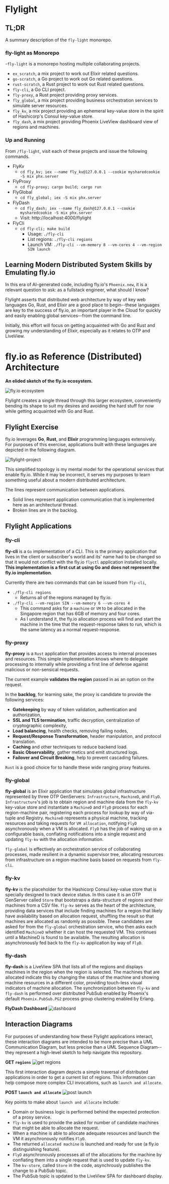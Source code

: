 # Flylight

## TL;DR
A summary description of the `fly-light` monorepo.

### fly-light as Monorepo

-`fly-light` is a monorepo hosting multiple collaborating projects.
  - `ex_scratch`, a mix project to work out Elixir related questions.
  - `go-scratch`, a Go project to work out Go related questions.
  - `rust-scratch`, a Rust project to work out Rust related questions.
  - `fly-cli`, a Go CLI project.
  - `fly-proxy`, a Rust project providing proxy services.
  - `fly_global`, a mix project providing business orchestration services to simulate server resources.
  - `fly_kv`, a mix project providing an ephemeral key-value store in the spirit of Hashicorp's Consul key-value store.
  - `fly_dash`, a mix project providing Phoenix LiveView dashboard view of regions and machines.

### Up and Running
From `/fly-light`, visit each of these projects and issue the following commands.
- FlyKv
  - `cd fly_kv; iex --name fly_kv@127.0.0.1 --cookie mysharedcookie -S mix phx.server`
- FlyProxy
  - `cd fly-proxy; cargo build; cargo run`
- FlyGlobal
  - `cd fly_global; iex -S mix phx.server`
- FlyDash
  - `cd fly_dash; iex --name fly_dash@127.0.0.1 --cookie mysharedcookie -S mix phx.server`
  - Visit: http://localhost:4000/flylight 
- FlyCli
  - `cd fly-cli; make build`
    - Usage:        `./fly-cli`
    - List regions: `./fly-cli regions`
    - Launch VM:    `./fly-cli --vm-memory 8 --vm-cores 4 --vm-region SIN launch`

## Learning Modern Distributed System Skills by Emulating fly.io

In this era of AI-generated code, including fly.io's `Phoenix.new`, it is a relevant question to ask: as a fullstack engineer, what should I know?  

Flylight asserts that distributed web architecture by way of key web languages Go, Rust, and Elixir are a good place to begin--these languages are key to the success of fly.io, an important player in the Cloud for quickly and easily enabling global services--from the command line.

Initially, this effort will focus on getting acquainted with Go and Rust and growing my understanding of Elixir, especially as it relates to OTP and LiveView.

# fly.io as Reference (Distributed) Architecture

**An elided sketch of the fly.io ecosystem.**

![fly.io ecosystem](./images/flylight.png)

Flylight creates a single thread through this larger ecosystem, conveniently bending its shape to suit my desires and avoiding the hard stuff for now while getting acquainted with Go and Rust.

## Flylight Exercise
fly.io leverages **Go**, **Rust**, and **Elixir** programming languages extensively.  For purposes of this exercise, applications built with these languages are depicted in the following diagram.

![flylight-project](./images/flylight_project.png)

This simplified topology is my mental model for the operational services that enable fly.io.  While it may be incorrect, it serves my purposes to learn something useful about a modern distributed architecture.  

The lines represent communication between applications.  
- Solid lines represent application communication that is implemented here as an architectural thread.
- Broken lines are in the backlog.

## Flylight Applications

### fly-cli
**fly-cli** is a `Go` implementation of a CLI.  This is the primary application that lives in the client or subscriber's world and its' name had to be changed so that it would not conflict with the fly.io `flyctl` application installed locally.  **This implementation is a first cut at using Go and does not represent the fly.io implementation**.  

Currently there are two commands that can be issued from `fly-cli`, 
- `./fly-cli regions` 
  - Returns all of the regions managed by fly.io.
- `./fly-cli --vm-region SIN --vm-memory 6 --vm-cores 4` 
  - This command asks for a `machine` or `VM` to be allocated in the Singapore region that has 6GB of memory and four cores.
  - As I understand it, the fly.io allocation process will find and start the machine in the time that the request-response takes to run, which is the same latency as a normal request-response.

### fly-proxy
**fly-proxy** is a `Rust` application that provides access to internal processes and resources.  This simple implementation knows where to delegate processing to internally while providing a first line of defense against malicious or non-sensical requests.  

The current example **validates the region** passed in as an option on the request.  

In the **backlog**, for learning sake, the proxy is candidate to provide the following services: 
- **Gatekeeping** by way of token validation, authentication and authorization, 
- **SSL and TLS termination**, traffic decryption, centralization of cryptographic complexity,
- **Load balancing**, health checks, removing failing nodes,
- **Request/Response Transformation**, header manipulation, and protocol translation.
- **Caching** and other techniques to reduce backend load.
- **Basic Observability**, gather metics and emit structured logs.
- **Failover and Circuit Breaking**, help to prevent cascading failures.

`Rust` is a good choice for to handle these wide ranging proxy features.

### fly-global
**fly-global** is an Elixir application that simulates global infrastructure represented by three OTP GenServers: `Infrastructure`, `MachineD`, and `FlyD`.  `Infrastructure`'s job is to obtain region and machine data from the `fly-kv` key-value store and instantiate a `MachineD` and `FlyD` process for each region-machine pair, registering each process for lookup by way of via-tuple and Registry.  `MachineD` represents a physical machine, tracking resources and taking requests for `VM allocation`, notifying `FlyD` asynchronously when a VM is allocated.  `FlyD` has the job of waking up on a configurable basis, conflating notifications into a single request and updating `fly-kv` with the allocation information.  

`fly-global` is effectively an orchestration service of collaborating processes, made resilient in a dynamic supervisor tree, allocating resources from infrastructure on a region-machine basis based on requests from `fly-cli`.

### fly-kv
**fly-kv** is the placeholder for the Hashicorp Consul key-value store that is specially designed to track device status.  In this case it is an OTP GenServer called `Store` that bootstraps a data-structure of regions and their machines from a CSV file.  `fly-kv` serves as the heart of the architecture, providing data services that include finding machines for a region that likely have availability based on allocation request, shuffling the result so that machines are allocated as randomly as possible.  These candidates are asked for from the `fly-global` orchestration service, who then asks each identified `MachineD` whether it can host the requested VM.  This continues until a MachineD is found to be available.  The resulting allocation is asynchronously fed back to the `fly-kv` application by way of `FlyD`.  

### fly-dash
**fly-dash** is a LiveView SPA that lists all of the regions and displays machines in the region when the region is selected.  The machines that are allocated indicate this by changing the status of the machine and showing machine resources in a different color, providing touch-less visual indicators of machine allocation. The synchronization between `fly-kv` and `fly-dash` is performed over distributed PubSub enabled by Phoenix's default `Phoenix.PubSub.PG2` process group clustering enabled by Erlang.

**FlyDash Dashboard**
![dashboard](./images/flylight_fly-dash.png)


## Interaction Diagrams
For purposes of understanding how these Flylight applications interact, these interaction diagrams are intended to be more precise than a UML Communication Diagram, but less precise than a UML Sequence Diagram--they represent a high-level sketch to help navigate this repository.

**GET `regions`**
![get regions](./images/flylight_regions_interaction_w_store.png)

This first interaction diagram depicts a simple traversal of distributed applications in order to get a current list of regions.  This information can help compose more complex CLI invocations, such as `launch and allocate`.

**POST `launch and allocate`**
![post launch](./images/flylight_launch_interaction_with_note.png)

Key points to make about `launch and allocate` include:
- Domain or business logic is performed behind the expected protection of a proxy service.
- `fly-kv` is used to provide the asked for number of candidate machines that might be able to allocate the request.
- When a machine is able to allocate adequate resources and launch the VM it asynchronously notifies `FlyD`.
- The returned `allocated machine` is launched and ready for use (a fly.io distinguishing feature).
- `FlyD` asynchronously processes all of the allocations for the machine by conflating them into a single request that is used to update `fly-kv`.
- The `kv-store`, called `Store` in the code, asynchrously publishes the change to a PubSub topic.
- The PubSub topic is updated to the LiveView SPA for dashboard display.
